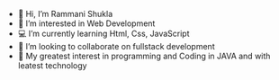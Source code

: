 - 👋 Hi, I’m Rammani Shukla
- 👀 I’m interested in Web Development 
- 💻 I’m currently learning Html, Css, JavaScript
- 🔖 I’m looking to collaborate on fullstack development
- 🗿 My greatest interest in programming and Coding in JAVA and with leatest technology 

<!---
rammanis97/rammanis97 is a ✨ special ✨ repository because its `README.md` (this file) appears on your GitHub profile.
You can click the Preview link to take a look at your changes.
--->
